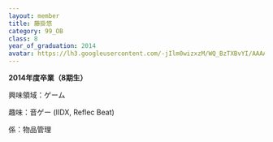 ```yaml
---
layout: member
title: 藤掛悠
category: 99_OB
class: 8
year_of_graduation: 2014
avatar: https://lh3.googleusercontent.com/-jIlm0wizxzM/WQ_BzTXBvYI/AAAAAAAAqNI/fAZJX9PJMqQ42pY47mBU9NpoKMJopmIowCLcB/p-s300/P1190910.jpg
---
```

**2014年度卒業（8期生）**

興味領域：ゲーム



趣味：音ゲー (IIDX, Reflec Beat)



係：物品管理